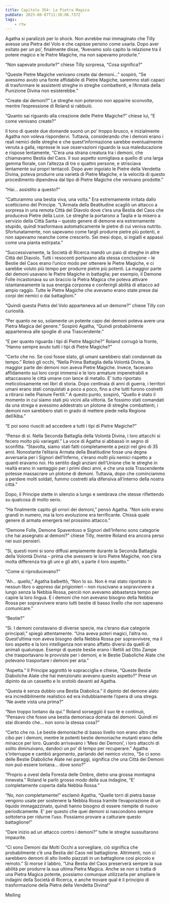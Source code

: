```yaml
---
title: Capitolo 354: La Pietra Magica
pubDate: 2025-08-07T11:30:06.737Z
tags:
    - rtw
---
```















Agatha si paralizzò per lo shock. Non avrebbe mai immaginato che Tilly avesse una Pietra del Volo e che capisse persino come usarla. Dopo aver esitato per un po’, finalmente disse, “Avevamo solo capito la relazione tra il potere magico e le Pietre Magiche, ma non sapevamo produrle.”


“Non sapevate produrle?” chiese Tilly sorpresa, “Cosa significa?”


“Queste Pietre Magiche venivano create dai demoni…” sospirò, “Se avessimo avuto una fonte affidabile di Pietre Magiche, saremmo stati capaci di trasformare le assistenti streghe in streghe combattenti, e l’Armata della Punizione Divina non esisterebbe.”


“Create dai demoni?” Le streghe non poterono non apparire sconvolte, mentre l’espressione di Roland si rabbuiò.


“Quanto sai riguardo alla creazione delle Pietre Magiche?” chiese lui, “E come venivano create?”


Il tono di queste due domande suonò un po’ troppo brusco, e inizialmente Agatha non voleva rispondervi. Tuttavia, considerando che i demoni erano i reali nemici delle streghe e che quest’informazione sarebbe eventualmente venuta a galla, represse le sue osservazioni riguardo la sua maleducazione e rispose lentamente, “C’era una strana creatura tra i demoni, che chiamavamo Bestia del Caos. Il suo aspetto somigliava a quello di una larga gemma florale, con l’altezza di tre o quattro persone, e strisciava lentamente sui propri tentacoli. Dopo aver ingoiato le Pietre della Vendetta Divina, poteva produrre una varietà di Pietre Magiche, e la velocità di questo procedimento dipendeva dal tipo di Pietre Magiche che venivano prodotte.”


“Hai… assistito a questo?”


“Catturammo una bestia viva, una volta.” Era estremamente irritata dallo scetticismo del Principe. “L’Armata della Beatitudine scagliò un attacco a sorpresa in una remota Città del Diavolo dove c’era una Bestia del Caos che produceva Pietre della Luce. Le streghe la portarono a Taqila e la misero a servizio della Città Santa – questo genere di demone era estremamente stupido, quindi trasformava automaticamente le pietre di cui veniva nutrito. Sfortunatamente, non sapevamo come fargli produrre pietre più potenti, e non sapevamo neanche come crescerlo. Sei mesi dopo, si ingiallì e appassì come una pianta estirpata.”


“Successivamente, la Società di Ricerca mandò un paio di streghe in altre Città del Diavolo. Tutti i resoconti portavano alla stessa conclusione – le Bestie del Caos erano l’unico modo per ottenere le Pietre Magiche, e ci sarebbe voluto più tempo per produrre pietre più potenti. La maggior parte dei demoni usavano le Pietre Magiche in battaglia; per esempio, il Demone Folle incastonava su un braccio la Pietra Magica che poteva attivare istantaneamente la sua energia corporea e conferirgli abilità di attacco ad ampio raggio. Tutte le Pietre Magiche che avevamo erano state prese dai corpi dei nemici o dai battaglioni.”


“Quindi questa Pietra del Volo apparteneva ad un demone?” chiese Tilly con curiosità.


“Per quanto ne so, solamente un potente capo dei demoni poteva avere una Pietra Magica del genere.” Sospirò Agatha, “Quindi probabilmente apparteneva alle spoglie di una Trascendente.”


“E per quanto riguarda i tipi di Pietre Magiche?” Roland corrugò la fronte, “Hanno sempre avuto tutti i tipi di Pietre Magiche?”


“Certo che no. Se così fosse stato, gli umani sarebbero stati condannati da tempo.” Roteò gli occhi, “Nella Prima Battaglia della Volontà Divina, la maggior parte dei demoni non aveva Pietre Magiche. Invece, facevano affidamento sui loro corpi immensi e le loro armature impenetrabili  e attaccavano le città umane con lance di metallo. E’ tutto riportato meticolosamente nei libri di storia. Dopo centinaia di anni di guerra, i territori umani erano stati conquistati a poco a poco, fino a che tutti furono costretti a ritirarsi nelle Pianure Fertili.” A questo punto, sospirò, “Quello è stato il momento in cui siamo stati più vicini alla vittoria. Se fossimo stati comandati da una strega e avessimo addestrato un plotone di streghe combattenti, i demoni non sarebbero stati in grado di mettere piede nella Regione dell’Alba.”


“E poi sono riusciti ad accedere a tutti i tipi di Pietre Magiche?”


“Penso di sì. Nella Seconda Battaglia della Volontà Divina, i loro attacchi si fecero molto più variegati.” La voce di Agatha si abbassò in segno di sconfitta. “Stavolta, siamo stati fatti completamente a pezzi nel giro di 35 anni. Nonostante l’elitaria Armata della Beatitudine fosse una degna avversaria per i Signori dell’Inferno, c’erano molti più nemici rispetto a quanti eravamo noi. Ho sentito dagli anziani dell’Unione che le streghe in realtà erano in vantaggio per i primi dieci anni, e che una sola Trascendente potesse massacrare un plotone di demoni. Tuttavia, dopo che cominciammo a perdere molti soldati, fummo costretti alla difensiva all’interno della nostra città.”


Dopo, il Principe stette in silenzio a lungo e sembrava che stesse riflettendo su qualcosa di molto serio.


“Ha finalmente capito gli orrori dei demoni,” pensò Agatha. “Non solo erano grandi in numero, ma la loro evoluzione era terrificante. Chissà quale genere di armata emergerà nel prossimo attacco.”


“Demone Folle, Demone Spaventoso e Signori dell’Inferno sono categorie che hai assegnato ai demoni?” chiese Tilly, mentre Roland era ancora perso nei suoi pensieri.


“Sì, questi nomi si sono diffusi ampiamente durante la Seconda Battaglia della Volontà Divina – prima che avessero le loro Pietre Magiche, non c’era molta differenza tra gli uni e gli altri, a parte il loro aspetto.”


“Come si riproducevano?”


“Ah… quello,” Agatha balbettò, “Non lo so. Non è mai stato riportato in nessun libro o appreso dai prigionieri – non riuscivano a sopravvivere a lungo senza la Nebbia Rossa, perciò non avevamo abbastanza tempo per capire la loro lingua. E i demoni che non avevano bisogno della Nebbia Rossa per sopravvivere erano tutti bestie di basso livello che non sapevano comunicare.”


“Bestie?”


“Sì. I demoni constavano di diverse specie, ma c’erano due categorie principali,” spiegò attentamente. “Una aveva poteri magici, l’altra no. Quest’ultima non aveva bisogno della Nebbia Rossa per sopravvivere, ma il loro aspetto e la loro intelligenza non erano affatto diversi da quelli di animali qualunque. Esempi di queste bestie erano i Rettili ad Otto Zampe che trasportavano le provviste per i demoni, e le Bestie Diaboliche Alate che potevano trasportare i demoni per aria.”


“Aspetta.” Il Principe aggrottò le sopracciglia e chiese, “Queste Bestie Diaboliche Alate che hai menzionato avevano questo aspetto?” Prese un dipinto da un cassetto e lo srotolò davanti ad Agatha.


“Questa è senza dubbio una Bestia Diabolica.” Il dipinto del demone alato era incredibilmente realistico ed era indubbiamente l’opera di una strega. “Ne avete vista una prima?”


“Non troppo lontano da qui.” Roland sorseggiò il suo tè e continuò, “Pensavo che fosse una bestia demoniaca domata dai demoni. Quindi mi stai dicendo che… non sono la stessa cosa?”


“Certo che no. Le bestie demoniache di basso livello non erano altro che cibo per i demoni, mentre le potenti bestie demoniache mutanti erano delle minacce per loro. Quando arrivavano i ‘Mesi dei Demoni’, i loro attacchi di solito diminuivano, dandoci un po’ di tempo per recuperare.” Agatha s’interruppe e cambiò argomento, parlando del nemico vicino, “Se ci sono delle Bestie Diaboliche Alate nei paraggi, significa che una Città dei Demoni non può essere lontana… dove sono?”


“Proprio a ovest della Foresta delle Ombre, dietro una grossa montagna innevata.” Roland le parlò grosso modo della sua indagine, “E’ completamente coperta dalla Nebbia Rossa.”


“No, non completamente!” esclamò Agatha, “Quelle torri di pietra basse vengono usate per sostenere la Nebbia Rossa tramite l’evaporazione di un liquido immagazzinato, quindi hanno bisogno di essere riempite di nuovo periodicamente. E’ per questo che quei demoni si nascondono sempre sottoterra per ridurne l’uso. Possiamo provare a catturare questo battaglione!”


“Dare inizio ad un attacco contro i demoni?” tutte le streghe sussultarono impaurite.


“Ci sono Demoni dai Molti Occhi a sorvegliare, ciò significa che probabilmente c’è una Bestia del Caos nel battaglione. Altrimenti, non ci sarebbero demoni di alto livello piazzati in un battaglione così piccolo e remoto.” Si morse il labbro, “Una Bestia del Caos preserverà sempre la sua abilità per produrre la sua ultima Pietra Magica. Anche se non si tratta di una Pietra Magica potente, possiamo comunque utilizzarla per ampliare le indagini della Società di Ricerca, e anche trovare qual è il principio di trasformazione della Pietra della Vendetta Divina!”


Meiling








                                


                                



